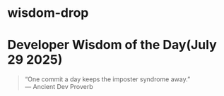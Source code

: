 # wisdom-drop

# Developer Wisdom of the Day(July 29 2025)

> “One commit a day keeps the imposter syndrome away.”  
— Ancient Dev Proverb

